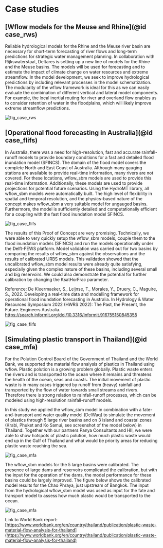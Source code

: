 # Case studies

## [Wflow models for the Meuse and Rhine](@id case_rws)

Reliable hydrological models for the Rhine and the Meuse river basin are necessary for
short-term forecasting of river flows and long-term predictions for strategic water management
planning. In collaboration with Rijkswaterstaat, Deltares is setting up a new line of models
for the Rhine and the Meuse basins. The models will be used for forecasting and to estimate the
impact of climate change on water resources and extreme streamflow. In the model development,
we seek to improve hydrological predictions by including relevant processes in the model
schematization. The modularity of the wflow framework is ideal for this as we can easily
evaluate the combination of different vertical and lateral model components. For example, the
local inertial routing for river and overland flow enables us to consider retention of water in
the floodplains, which will likely improve extreme streamflow predictions.

![fig_case_rws](../images/case_rhine_meuse.png)

## [Operational flood forecasting in Australia](@id case_flifs)

In Australia, there was a need for high-resolution, fast and accurate rainfall-runoff models to
provide boundary conditions for a fast and detailed flood inundation model (SFINCS). The
domain of the flood model covers the complete North and East Coast of Australia. Although
many gauging stations are available to provide real-time information, many rivers are not
covered. For these locations, wflow\_sbm models are used to provide this real-time information.
Additionally, these models are used to provide projections for potential future scenarios.
Using the HydroMT library, all wflow\_sbm models were automatically built. The high level of
flexibility in spatial and temporal resolution, and the physics-based nature of the concept
makes wflow\_sbm a very suitable model for ungauged basins. Furthermore, the model is
sufficiently detailed and computationally efficient for a coupling with the fast flood
inundation model SFINCS.

![fig_case_flifs](../images/case_flifs_1.png)

The results of this Proof of Concept are very promising. Technically, we were able to very
quickly setup the wflow\_sbm models, couple them to the flood inundation models (SFINCS) and
run the models operationally under the Delft-FEWS platform. Model validation was carried
out for two basins by comparing the results of wflow\_sbm against the observations and the
results of calibrated URBS models. This validation showed that the uncalibrated wflow\_sbm
model results were already quite satisfying, especially given the complex nature of these
basins, including several small and big reservoirs. We could also demonstrate the potential
for further calibration by changing the KsatHorFrac parameter.

Reference: De Kleermaeker, S., Leijnse, T., Morales, Y., Druery, C., Maguire, S.,
2022. Developing a real-time data and modelling framework for operational flood inundation forecasting in Australia. In Hydrology & Water Resources Symposium 2022 (HWRS 2022): The Past, the Present, the Future. Engineers Australia. https://search.informit.org/doi/10.3316/informit.916755150845355

![fig_case_flifs](../images/case_flifs_2.png)

## [Simulating plastic transport in Thailand](@id case_mfa)

For the Polution Control Board of the Government of Thailand and the World Bank, we supported
the material flow analysis of plastics in Thailand using wflow. Plastic polution is a growing
problem globally. Plastic waste enters the rivers and is transported to the ocean where it
remains and threatens the health of the ocean, seas and coasts. The initial movement of plastic
waste is in many cases triggered by runoff from (heavy) rainfall and transported by the flow of
water towards small streams and rivers. Therefore there is strong relation to rainfall-runoff
processes, which can be modeled using high-resolution rainfall-runoff models.

In this study we applied the wflow\_sbm model in combination with a fate-and-transport and
water quality model (DelWaq) to simulate the movement of plastics through 5 large river basins
and on 3 island and coastal zones (Krabi, Phuket and Ko Samui, see screenshot of the model
below) in Thailand. Together with our partners Panya Consultants and HII, we were able to show
hotspots of plastic polution, how much plastic waste would end up in the Gulf of Thailand and
what would be priority areas for reducing plastic waste reaching the sea.

![fig_case_mfa](../images/case_mfa_1.png)

The wflow\_sbm models for the 5 large basins were calibrated. The presence of large dams and
reservoirs complicated the calibration, but with the input for the operation of the dams, the
model performance for these basins could be largely improved. The figure below shows the
calibrated model results for the Chao Phraya, just upstream of Bangkok. The input from the
hydrological wflow\_sbm model was used as input for the fate and transport model to assess how
much plastic would be transported to the ocean.

![fig_case_mfa](../images/case_mfa_3.png)

Link to World Bank report:
[https://www.worldbank.org/en/country/thailand/publication/plastic-waste-material-flow-analysis-for-thailand](https://www.worldbank.org/en/country/thailand/publication/plastic-waste-material-flow-analysis-for-thailand)
